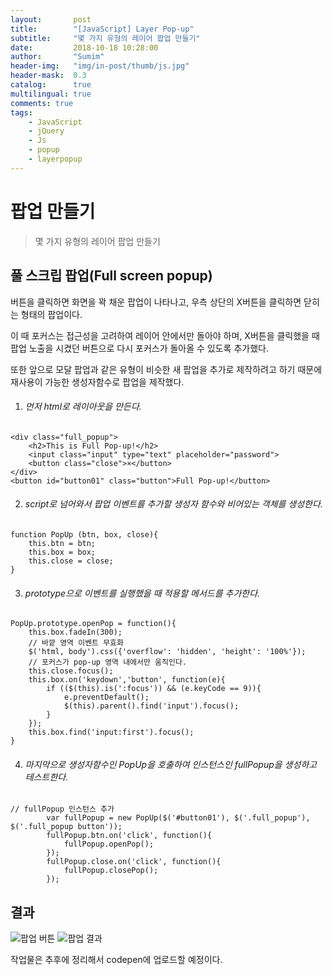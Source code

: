 ```yaml
---
layout:       post
title:        "[JavaScript] Layer Pop-up"
subtitle:     "몇 가지 유형의 레이어 팝업 만들기"
date:         2018-10-18 10:28:00
author:       "Sumim"
header-img:   "img/in-post/thumb/js.jpg"
header-mask:  0.3
catalog:      true
multilingual: true
comments: true
tags:
    - JavaScript
    - jQuery
    - Js
    - popup
    - layerpopup
---
```




# 팝업 만들기

> 몇 가지 유형의 레이어 팝업 만들기



## 풀 스크립 팝업(Full screen popup)

버튼을 클릭하면 화면을 꽉 채운 팝업이 나타나고, 우측 상단의 X버튼을 클릭하면 닫히는 형태의 팝업이다.

이 때 포커스는 접근성을 고려하여 레이어 안에서만 돌아야 하며, X버튼을 클릭했을 때 팝업 노출을 시켰던 버튼으로 다시 포커스가 돌아올 수 있도록 추가했다.

또한 앞으로 모달 팝업과 같은 유형이 비슷한 새 팝업을 추가로 제작하려고 하기 때문에 재사용이 가능한 생성자함수로 팝업을 제작했다.



1. ###### 먼저 html로 레이아웃을 만든다. 

```
<div class="full_popup">
    <h2>This is Full Pop-up!</h2>
    <input class="input" type="text" placeholder="password">
    <button class="close">×</button>
</div>
<button id="button01" class="button">Full Pop-up!</button>
```



2. ###### script로 넘어와서 팝업 이벤트를 추가할 생성자 함수와 비어있는 객체를 생성한다. 

```
function PopUp (btn, box, close){
    this.btn = btn;
    this.box = box;
    this.close = close;
}
```



3. ###### prototype으로 이벤트를 실행했을 때 적용할 메서드를 추가한다.

```
PopUp.prototype.openPop = function(){
    this.box.fadeIn(300);
    // 바깥 영역 이벤트 무효화
    $('html, body').css({'overflow': 'hidden', 'height': '100%'});
    // 포커스가 pop-up 영역 내에서만 움직인다.
    this.close.focus();
    this.box.on('keydown','button', function(e){
        if (($(this).is(':focus')) && (e.keyCode == 9)){
            e.preventDefault();
            $(this).parent().find('input').focus();
        }
    });
    this.box.find('input:first').focus();
}
```



4. ###### 마지막으로 생성자함수인 PopUp을 호출하여 인스턴스인 fullPopup을 생성하고 테스트한다. 

```
// fullPopup 인스턴스 추가
        var fullPopup = new PopUp($('#button01'), $('.full_popup'), $('.full_popup button'));
        fullPopup.btn.on('click', function(){
            fullPopup.openPop();
        });
        fullPopup.close.on('click', function(){
            fullPopup.closePop();
        });
```



## 결과 

![팝업 버튼](https://sumim00.github.io/img/in-post/2018/1019_img01.jpg)
![팝업 결과](https://sumim00.github.io/img/in-post/2018/1019_img02.png)



작업물은 추후에 정리해서 codepen에 업로드할 예정이다. 

